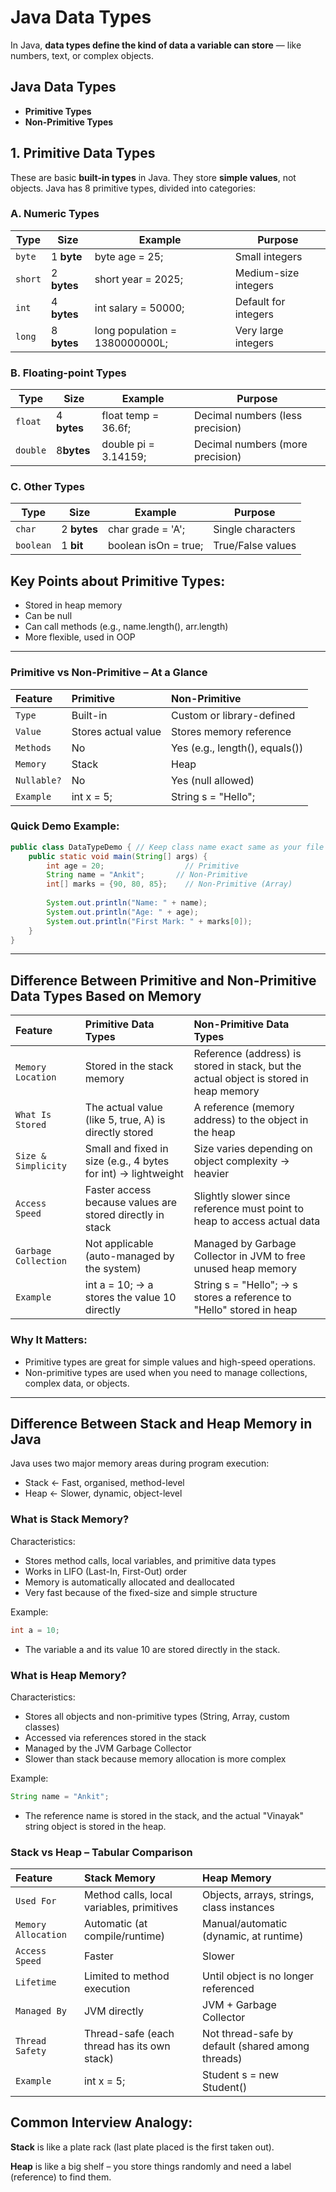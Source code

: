 # Java Data Types
In Java, **data types define the kind of data a variable can store** — like numbers, text, or
complex objects.
## Java Data Types

* **Primitive Types**
* **Non-Primitive Types**

## 1. Primitive Data Types
These are basic **built-in types** in Java. They store **simple values**, not objects. Java has 8
primitive types, divided into categories:

### A. Numeric Types

| Type | Size | Example | Purpose |
|---|---|---|---|
| `byte` | 1 **byte** | byte age = 25; | Small integers |
| `short` | 2 **bytes** | short year = 2025; | Medium-size integers |
| `int` | 4 **bytes** | int salary = 50000; | Default for integers |
| `long` | 8 **bytes** | long population = 1380000000L; | Very large integers |

### B. Floating-point Types
| Type | Size | Example | Purpose |
|---|---|---|---|
| `float` | 4 **bytes** | float temp = 36.6f; | Decimal numbers (less precision) |
| `double` |  8**bytes** | double pi = 3.14159; | Decimal numbers (more precision) |

### C. Other Types
| Type | Size | Example | Purpose |
|---|---|---|---|
| `char` | 2 **bytes** | char grade = 'A'; | Single characters |
| `boolean` | 1 **bit** | boolean isOn = true; | True/False values |

## Key Points about Primitive Types:
- Stored in heap memory
- Can be null
- Can call methods (e.g., name.length(), arr.length)
- More flexible, used in OOP

***

### Primitive vs Non-Primitive – At a Glance

| Feature | Primitive | Non-Primitive |
| :--- | :--- | :--- |
| `Type` | Built-in | Custom or library-defined |
| `Value` | Stores actual value | Stores memory reference |
| `Methods` | No | Yes (e.g., length(), equals()) |
| `Memory` | Stack | Heap |
| `Nullable?` | No | Yes (null allowed) |
| `Example` | int x = 5; | String s = "Hello"; |

### Quick Demo Example:

```java
public class DataTypeDemo { // Keep class name exact same as your file name
    public static void main(String[] args) {
        int age = 20;                  // Primitive
        String name = "Ankit";       // Non-Primitive
        int[] marks = {90, 80, 85};    // Non-Primitive (Array)
        
        System.out.println("Name: " + name);
        System.out.println("Age: " + age);
        System.out.println("First Mark: " + marks[0]);
    }
}
```
***

## Difference Between Primitive and Non-Primitive Data Types Based on Memory

| Feature | Primitive Data Types | Non-Primitive Data Types |
| :--- | :--- | :--- |
| `Memory Location` | Stored in the stack memory | Reference (address) is stored in stack, but the actual object is stored in heap memory |
| `What Is Stored` | The actual value (like 5, true, A) is directly stored | A reference (memory address) to the object in the heap |
| `Size & Simplicity` | Small and fixed in size (e.g., 4 bytes for int) → lightweight | Size varies depending on object complexity → heavier |
| `Access Speed` | Faster access because values are stored directly in stack | Slightly slower since reference must point to heap to access actual data |
| `Garbage Collection` | Not applicable (auto-managed by the system) | Managed by Garbage Collector in JVM to free unused heap memory |
| `Example` | int a = 10; → a stores the value 10 directly | String s = "Hello"; → s stores a reference to "Hello" stored in heap |

### Why It Matters:

- Primitive types are great for simple values and high-speed operations.
- Non-primitive types are used when you need to manage collections, complex data, or objects.

***

## Difference Between Stack and Heap Memory in Java

Java uses two major memory areas during program execution:

- Stack ← Fast, organised, method-level
- Heap ← Slower, dynamic, object-level

### What is Stack Memory?

Characteristics:

- Stores method calls, local variables, and primitive data types
- Works in LIFO (Last-In, First-Out) order
- Memory is automatically allocated and deallocated
- Very fast because of the fixed-size and simple structure

Example:
```java
int a = 10;
```
- The variable a and its value 10 are stored directly in the stack.

### What is Heap Memory?

Characteristics:

- Stores all objects and non-primitive types (String, Array, custom classes)
- Accessed via references stored in the stack
- Managed by the JVM Garbage Collector
- Slower than stack because memory allocation is more complex

Example:
```java
String name = "Ankit";
```
- The reference name is stored in the stack, and the actual "Vinayak" string object is stored in the heap.

### Stack vs Heap – Tabular Comparison

| Feature | Stack Memory | Heap Memory |
| :--- | :--- | :--- |
| `Used For` | Method calls, local variables, primitives | Objects, arrays, strings, class instances |
| `Memory Allocation` | Automatic (at compile/runtime) | Manual/automatic (dynamic, at runtime) |
| `Access Speed` | Faster | Slower |
| `Lifetime` | Limited to method execution | Until object is no longer referenced |
| `Managed By` | JVM directly | JVM + Garbage Collector |
| `Thread Safety` | Thread-safe (each thread has its own stack) | Not thread-safe by default (shared among threads) |
| `Example` | int x = 5; | Student s = new Student() |

## Common Interview Analogy:
**Stack** is like a plate rack (last plate placed is the first taken out).

**Heap** is like a big shelf – you store things randomly and need a label (reference) to find them.
